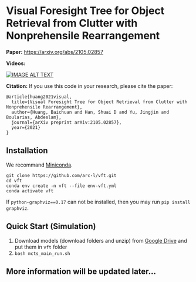 # Visual Foresight Tree for Object Retrieval from Clutter with Nonprehensile Rearrangement

**Paper:** https://arxiv.org/abs/2105.02857

**Videos:**

[![IMAGE ALT TEXT](http://img.youtube.com/vi/7cL-hmgvyec/sddefault.jpg)](https://www.youtube.com/watch?v=7cL-hmgvyec "VFT")

**Citation:**
If you use this code in your research, please cite the paper:

```
@article{huang2021visual,
  title={Visual Foresight Tree for Object Retrieval from Clutter with Nonprehensile Rearrangement},
  author={Huang, Baichuan and Han, Shuai D and Yu, Jingjin and Boularias, Abdeslam},
  journal={arXiv preprint arXiv:2105.02857},
  year={2021}
}
```

## Installation
We recommand [Miniconda](https://docs.conda.io/en/latest/miniconda.html).
```shell
git clone https://github.com/arc-l/vft.git
cd vft
conda env create -n vft --file env-vft.yml
conda activate vft
```
If `python-graphviz==0.17` can not be installed, then you may run `pip install graphviz`.

## Quick Start (Simulation)
1. Download models (download folders and unzip) from [Google Drive](https://drive.google.com/drive/folders/1mqP3qgUoYHCaHfsW8jkA4kFWKuAnMoQ_?usp=sharing) and put them in `vft` folder
2. `bash mcts_main_run.sh`

## More information will be updated later...
